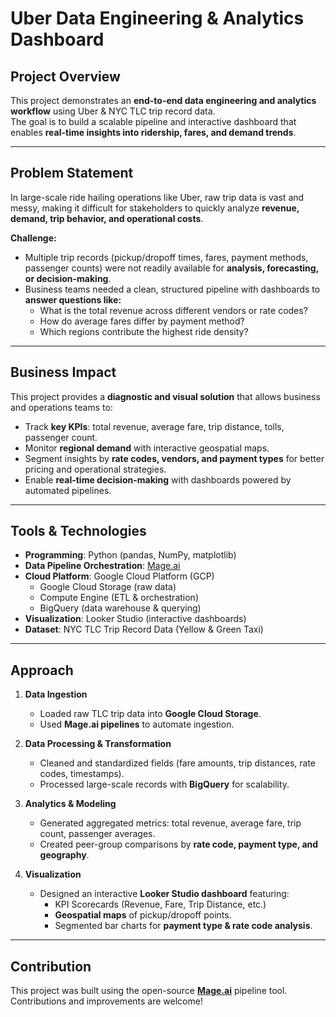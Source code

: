 # Uber Data Engineering & Analytics Dashboard

## Project Overview
This project demonstrates an **end-to-end data engineering and analytics workflow** using Uber & NYC TLC trip record data.  
The goal is to build a scalable pipeline and interactive dashboard that enables **real-time insights into ridership, fares, and demand trends**.

---

## Problem Statement
In large-scale ride hailing operations like Uber, raw trip data is vast and messy, making it difficult for stakeholders to quickly analyze **revenue, demand, trip behavior, and operational costs**.  

**Challenge:**  
- Multiple trip records (pickup/dropoff times, fares, payment methods, passenger counts) were not readily available for **analysis, forecasting, or decision-making**.  
- Business teams needed a clean, structured pipeline with dashboards to **answer questions like:**  
  - What is the total revenue across different vendors or rate codes?  
  - How do average fares differ by payment method?  
  - Which regions contribute the highest ride density?  

---

## Business Impact
This project provides a **diagnostic and visual solution** that allows business and operations teams to:  
- Track **key KPIs**: total revenue, average fare, trip distance, tolls, passenger count.  
- Monitor **regional demand** with interactive geospatial maps.  
- Segment insights by **rate codes, vendors, and payment types** for better pricing and operational strategies.  
- Enable **real-time decision-making** with dashboards powered by automated pipelines.  

---

## Tools & Technologies
- **Programming**: Python (pandas, NumPy, matplotlib)  
- **Data Pipeline Orchestration**: [Mage.ai](https://github.com/mage-ai/mage-ai)  
- **Cloud Platform**: Google Cloud Platform (GCP)  
  - Google Cloud Storage (raw data)  
  - Compute Engine (ETL & orchestration)  
  - BigQuery (data warehouse & querying)  
- **Visualization**: Looker Studio (interactive dashboards)  
- **Dataset**: NYC TLC Trip Record Data (Yellow & Green Taxi)  

---

## Approach
1. **Data Ingestion**  
   - Loaded raw TLC trip data into **Google Cloud Storage**.  
   - Used **Mage.ai pipelines** to automate ingestion.  

2. **Data Processing & Transformation**  
   - Cleaned and standardized fields (fare amounts, trip distances, rate codes, timestamps).  
   - Processed large-scale records with **BigQuery** for scalability.  

3. **Analytics & Modeling**  
   - Generated aggregated metrics: total revenue, average fare, trip count, passenger averages.  
   - Created peer-group comparisons by **rate code, payment type, and geography**.  

4. **Visualization**  
   - Designed an interactive **Looker Studio dashboard** featuring:  
     - KPI Scorecards (Revenue, Fare, Trip Distance, etc.)  
     - **Geospatial maps** of pickup/dropoff points.  
     - Segmented bar charts for **payment type & rate code analysis**.  

---

## Contribution
This project was built using the open-source **[Mage.ai](https://github.com/mage-ai/mage-ai)** pipeline tool. Contributions and improvements are welcome!  
